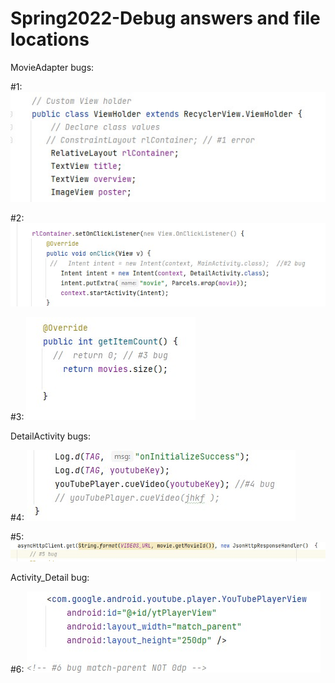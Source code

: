 # Spring2022-Debug answers and file locations

MovieAdapter bugs:

#1: 
<img src='bug1.jpg' title='Bug 1' width='' alt='Bug 1' />
	
#2: 
<img src='bug2.jpg' title='Bug 2' width='' alt='Bug 2' />
	
#3: 
<img src='bug3.jpg' title='Bug 3' width='' alt='Bug 3' />
		
DetailActivity bugs:

#4: 
<img src='bug4.jpg' title='Bug 4' width='' alt='Bug 4' />
	
#5: 
<img src='bug5.jpg' title='Bug 5' width='' alt='Bug 5' />
	
Activity_Detail bug:

#6: 
<img src='bug6.jpg' title='Bug 6' width='' alt='Bug 6' />
